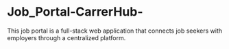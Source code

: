 # Job_Portal-CarrerHub-
This job portal is a full-stack web application that connects job seekers with employers through a centralized platform. 
